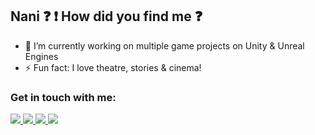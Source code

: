 ## Nani :question: :exclamation: How did you find me :question:

- 🔭 I’m currently working on multiple game projects on Unity & Unreal Engines
- ⚡ Fun fact: I love theatre, stories & cinema!

### Get in touch with me:

<a href="https://www.linkedin.com/in/rishabhkukreti/">
  <img src="https://img.shields.io/badge/LinkedIn-0077B5?style=for-the-badge&logo=linkedin&logoColor=white" />
</a>

<a href="https://kukkieman.itch.io/">
  <img src="https://img.shields.io/badge/Itch.io-FA5C5C?style=for-the-badge&logo=itch.io&logoColor=white" />
</a>

<a href="https://github.com/kukkieman/">
  <img src="https://img.shields.io/badge/GitHub-100000?style=for-the-badge&logo=github&logoColor=white" />
</a>

<a href="[https://www.youtube.com/watch?v=oAmvqFuMXoQ](https://youtu.be/oAmvqFuMXoQ?si=jbJJaTrse2iY_suS)">
  <img src="https://img.shields.io/badge/YouTube-FF0000?style=for-the-badge&logo=youtube&logoColor=white" />
</a>
